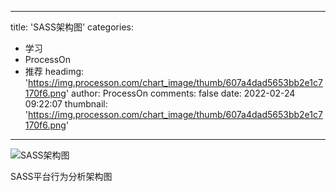
---
title: 'SASS架构图'
categories: 
 - 学习
 - ProcessOn
 - 推荐
headimg: 'https://img.processon.com/chart_image/thumb/607a4dad5653bb2e1c7170f6.png'
author: ProcessOn
comments: false
date: 2022-02-24 09:22:07
thumbnail: 'https://img.processon.com/chart_image/thumb/607a4dad5653bb2e1c7170f6.png'
---

<div>   
<img class="thumb" alt="SASS架构图" src="https://img.processon.com/chart_image/thumb/607a4dad5653bb2e1c7170f6.png" referrerpolicy="no-referrer">
<p>SASS平台行为分析架构图</p>  
</div>
            